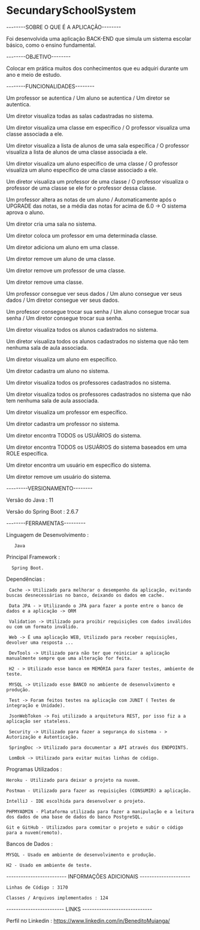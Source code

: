 # SecundarySchoolSystem
--------SOBRE O QUE É A APLICAÇÃO--------

Foi desenvolvida uma aplicação BACK-END que simula um sistema escolar básico, como o ensino
fundamental.

--------OBJETIVO-------- 

Colocar em prática muitos dos conhecimentos que eu adquiri durante um ano e meio de estudo.

--------FUNCIONALIDADES-------- 

Um professor se autentica / Um aluno se autentica / Um diretor se autentica.

Um diretor visualiza todas as salas cadastradas no sistema.

Um diretor visualiza uma classe em específico / O professor visualiza uma classe associada a ele.

Um diretor visualiza a lista de alunos de uma sala específica / O professor visualiza a lista de alunos de uma classe associada a ele.

Um diretor visualiza um aluno específico de uma classe / O professor visualiza um aluno específico de uma classe associado a ele.

Um diretor visualiza um professor de uma classe /  O professor visualiza o professor de uma classe se ele for o professor dessa classe.

Um professor altera as notas de um aluno / Automaticamente após o UPGRADE das notas, se a média das notas for acima de 6.0 -> O sistema aprova o aluno.

Um diretor cria uma sala no sistema.

Um diretor coloca um professor em uma determinada classe.

Um diretor adiciona um aluno em uma classe.

Um diretor remove um aluno de uma classe.

Um diretor remove um professor de uma classe.

Um diretor remove uma classe.

Um professor consegue ver seus dados / Um aluno consegue ver seus dados / Um diretor consegue ver seus dados.

Um professor consegue trocar sua senha / Um aluno consegue trocar sua senha / Um diretor consegue trocar sua senha.

Um diretor visualiza todos os alunos cadastrados no sistema. 

Um diretor visualiza todos os alunos cadastrados no sistema que não tem nenhuma sala de aula associada.

Um diretor visualiza um aluno em específico.

Um diretor cadastra um aluno no sistema.

Um diretor visualiza todos os professores cadastrados no sistema. 

Um diretor visualiza todos os professores cadastrados no sistema que não tem nenhuma sala de aula associada.

Um diretor visualiza um professor em específico.

Um diretor cadastra um professor no sistema.

Um diretor encontra TODOS os USUÁRIOS do sistema.

Um diretor encontra TODOS os USUÁRIOS do sistema baseados em uma ROLE específica.

Um diretor encontra um usuário em específico do sistema.

Um diretor remove um usuário do sistema.

---------VERSIONAMENTO-------- 

Versão do Java : 11

Versão do Spring Boot : 2.6.7

--------FERRAMENTAS---------

Linguagem de Desenvolvimento :

       Java

Principal Framework : 

      Spring Boot.

Dependências : 

     Cache -> Utilizado para melhorar o desempenho da aplicação, evitando buscas desnecessárias no banco, deixando os dados em cache.
     
     Data JPA - > Utilizando o JPA para fazer a ponte entre o banco de dados e a aplicação -> ORM
     
     Validation -> Utilizado para proibir requisições com dados inválidos ou com um formato inválido.
     
     Web -> É uma aplicação WEB, Utilizado para receber requisições, devolver uma resposta ...
     
     DevTools -> Utilizado para não ter que reiniciar a aplicação manualmente sempre que uma alteração for feita.
     
     H2 - > Utilizado esse banco em MEMÓRIA para fazer testes, ambiente de teste.
     
     MYSQL -> Utilizado esse BANCO no ambiente de desenvolvimento e produção.
     
     Test -> Foram feitos testes na aplicação com JUNIT ( Testes de integração e Unidade).
     
     JsonWebToken -> Foi utilizado a arquitetura REST, por isso fiz a a aplicação ser stateless.
     
     Security -> Utilizado para fazer a segurança do sistema - > Autorização e Autenticação.
     
     SpringDoc -> Utilizado para documentar a API através dos ENDPOINTS.
     
     LomBok -> Utilizado para evitar muitas linhas de código.

Programas Utilizados : 

    Heroku - Utilizado para deixar o projeto na nuvem.
    
    Postman - Utilizado para fazer as requisições (CONSUMIR) a aplicação.
    
    IntelliJ - IDE escolhida para desenvolver o projeto.
    
    PHPMYADMIN - Plataforma utilizada para fazer a manipulação e a leitura dos dados de uma base de dados do banco PostgreSQL.
    
    Git e GitHub - Utilizados para commitar o projeto e subir o código para a nuvem(remoto).

Bancos de Dados : 

    MYSQL - Usado em ambiente de desenvolvimento e produção.
    
    H2 - Usado em ambiente de teste.

------------------------- INFORMAÇÕES ADICIONAIS ---------------------

    Linhas de Código : 3170
    
    Classes / Arquivos implementados : 124

------------------------ LINKS -----------------------------

   
   Perfil no Linkedin : https://www.linkedin.com/in/BeneditoMuianga/
